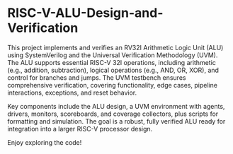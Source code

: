 # RISC-V-ALU-Design-and-Verification

This project implements and verifies an RV32I Arithmetic Logic Unit (ALU) using SystemVerilog and the Universal Verification Methodology (UVM). 
The ALU supports essential RISC-V 32I operations, including arithmetic (e.g., addition, subtraction), logical operations (e.g., AND, OR, XOR), and control for branches and jumps. 
The UVM testbench ensures comprehensive verification, covering functionality, edge cases, pipeline interactions, exceptions, and reset behavior.

Key components include the ALU design, a UVM environment with agents, drivers, monitors, scoreboards, and coverage collectors, plus scripts for formatting and simulation. 
The goal is a robust, fully verified ALU ready for integration into a larger RISC-V processor design.

Enjoy exploring the code!
